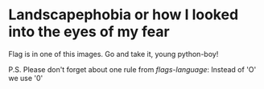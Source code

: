 # Landscapephobia or how I looked into the eyes of my fear
Flag is in one of this images. Go and take it, young python-boy!

P.S. Please don't forget about one rule from _flags-language_: Instead of 'O' we use '0'
